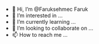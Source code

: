 - 👋 Hi, I’m @Faruksehmec Faruk
- 👀 I’m interested in ...
- 🌱 I’m currently learning ...
- 💞️ I’m looking to collaborate on ...
- 📫 How to reach me ...

<!---
Faruksehmec/Faruksehmec is a ✨ special ✨ repository because its `README.md` (this file) appears on your GitHub profile.
You can click the Preview link to take a look at your changes.
--->
